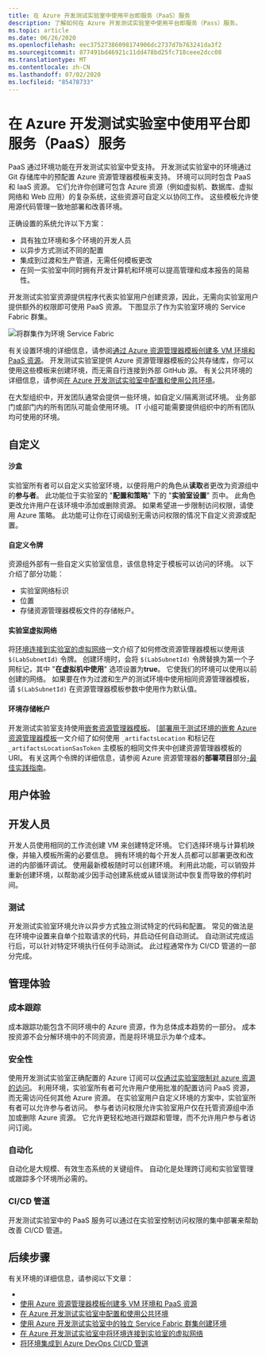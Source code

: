 ```yaml
---
title: 在 Azure 开发测试实验室中使用平台即服务（PaaS）服务
description: 了解如何在 Azure 开发测试实验室中使用平台即服务（Pass）服务。
ms.topic: article
ms.date: 06/26/2020
ms.openlocfilehash: eec37527386098174906dc2737d7b763241da3f2
ms.sourcegitcommit: 877491bd46921c11dd478bd25fc718ceee2dcc08
ms.translationtype: MT
ms.contentlocale: zh-CN
ms.lasthandoff: 07/02/2020
ms.locfileid: "85478733"
---
```

# <a name="use-platform-as-a-service-paas-services-in-azure-devtest-labs"></a>在 Azure 开发测试实验室中使用平台即服务（PaaS）服务
PaaS 通过环境功能在开发测试实验室中受支持。 开发测试实验室中的环境通过 Git 存储库中的预配置 Azure 资源管理器模板来支持。 环境可以同时包含 PaaS 和 IaaS 资源。 它们允许你创建可包含 Azure 资源（例如虚拟机、数据库、虚拟网络和 Web 应用）的复杂系统，这些资源可自定义以协同工作。 这些模板允许使用源代码管理一致地部署和改善环境。 

正确设置的系统允许以下方案： 

- 具有独立环境和多个环境的开发人员
- 以异步方式测试不同的配置
- 集成到过渡和生产管道，无需任何模板更改
- 在同一实验室中同时拥有开发计算机和环境可以提高管理和成本报告的简易性。  

开发测试实验室资源提供程序代表实验室用户创建资源，因此，无需向实验室用户提供额外的权限即可使用 PaaS 资源。 下图显示了作为实验室环境的 Service Fabric 群集。

![将群集作为环境 Service Fabric](./media/create-environment-service-fabric-cluster/cluster-created.png)

有关设置环境的详细信息，请参阅[通过 Azure 资源管理器模板创建多 VM 环境和 PaaS 资源](devtest-lab-create-environment-from-arm.md)。 开发测试实验室提供 Azure 资源管理器模板的公共存储库，你可以使用这些模板来创建环境，而无需自行连接到外部 GitHub 源。 有关公共环境的详细信息，请参阅[在 Azure 开发测试实验室中配置和使用公共环境](devtest-lab-configure-use-public-environments.md)。

在大型组织中，开发团队通常会提供一些环境，如自定义/隔离测试环境。 业务部门或部门内的所有团队可能会使用环境。 IT 小组可能需要提供组织中的所有团队均可使用的环境。  

## <a name="customizations"></a>自定义

#### <a name="sandbox"></a>沙盒 
实验室所有者可以自定义实验室环境，以便将用户的角色从**读取**者更改为资源组中的**参与者**。 此功能位于实验室的 "**配置和策略**" 下的 "**实验室设置**" 页中。 此角色更改允许用户在该环境中添加或删除资源。 如果希望进一步限制访问权限，请使用 Azure 策略。 此功能可让你在订阅级别无需访问权限的情况下自定义资源或配置。

#### <a name="custom-tokens"></a>自定义令牌
资源组外部有一些自定义实验室信息，该信息特定于模板可以访问的环境。 以下介绍了部分功能： 

- 实验室网络标识
- 位置
- 存储资源管理器模板文件的存储帐户。 
 
#### <a name="lab-virtual-network"></a>实验室虚拟网络
将[环境连接到实验室的虚拟网络](connect-environment-lab-virtual-network.md)一文介绍了如何修改资源管理器模板以使用该 `$(LabSubnetId)` 令牌。 创建环境时，会将 `$(LabSubnetId)` 令牌替换为第一个子网标记，其中 "**在虚拟机中使用**" 选项设置为**true**。 它使我们的环境可以使用以前创建的网络。 如果要在作为过渡和生产的测试环境中使用相同资源管理器模板，请 `$(LabSubnetId)` 在资源管理器模板参数中使用作为默认值。 

#### <a name="environment-storage-account"></a>环境存储帐户
开发测试实验室支持使用[嵌套资源管理器模板](../azure-resource-manager/templates/linked-templates.md)。 [[部署用于测试环境的嵌套 Azure 资源管理器模板](deploy-nested-template-environments.md)一文介绍了如何使用 `_artifactsLocation` 和标记在 `_artifactsLocationSasToken` 主模板的相同文件夹中创建资源管理器模板的 URI。 有关这两个令牌的详细信息，请参阅 Azure 资源管理器的**部署项目**部分[-最佳实践指南](https://github.com/Azure/azure-quickstart-templates/blob/master/1-CONTRIBUTION-GUIDE/best-practices.md)。

## <a name="user-experience"></a>用户体验

## <a name="developer"></a>开发人员
开发人员使用相同的工作流创建 VM 来创建特定环境。 它们选择环境与计算机映像，并输入模板所需的必要信息。 拥有环境的每个开发人员都可以部署更改和改进的内部循环调试。 使用最新模板随时可以创建环境。  利用此功能，可以销毁并重新创建环境，以帮助减少因手动创建系统或从错误测试中恢复而导致的停机时间。  

### <a name="testing"></a>测试
开发测试实验室环境允许以异步方式独立测试特定的代码和配置。 常见的做法是在环境中设置来自单个拉取请求的代码，并启动任何自动测试。 自动测试完成运行后，可以针对特定环境执行任何手动测试。 此过程通常作为 CI/CD 管道的一部分完成。 

## <a name="management-experience"></a>管理体验

### <a name="cost-tracking"></a>成本跟踪
成本跟踪功能包含不同环境中的 Azure 资源，作为总体成本趋势的一部分。 成本按资源不会分解环境中的不同资源，而是将环境显示为单个成本。

### <a name="security"></a>安全性
使用开发测试实验室正确配置的 Azure 订阅可以[仅通过实验室限制对 azure 资源的访问](devtest-lab-add-devtest-user.md)。 利用环境，实验室所有者可允许用户使用批准的配置访问 PaaS 资源，而无需访问任何其他 Azure 资源。 在实验室用户自定义环境的方案中，实验室所有者可以允许参与者访问。 参与者访问权限允许实验室用户仅在托管资源组中添加或删除 Azure 资源。 它允许更轻松地进行跟踪和管理，而不允许用户参与者访问订阅。

### <a name="automation"></a>自动化
自动化是大规模、有效生态系统的关键组件。 自动化是处理跨订阅和实验室管理或跟踪多个环境所必需的。

### <a name="cicd-pipeline"></a>CI/CD 管道
开发测试实验室中的 PaaS 服务可以通过在实验室控制访问权限的集中部署来帮助改善 CI/CD 管道。

## <a name="next-steps"></a>后续步骤
有关环境的详细信息，请参阅以下文章： 

- 
- [使用 Azure 资源管理器模板创建多 VM 环境和 PaaS 资源](devtest-lab-create-environment-from-arm.md)
- [在 Azure 开发测试实验室中配置和使用公共环境](devtest-lab-configure-use-public-environments.md)
- [使用 Azure 开发测试实验室中的独立 Service Fabric 群集创建环境](create-environment-service-fabric-cluster.md)
- [在 Azure 开发测试实验室中将环境连接到实验室的虚拟网络](connect-environment-lab-virtual-network.md)
- [将环境集成到 Azure DevOps CI/CD 管道](integrate-environments-devops-pipeline.md)
 





